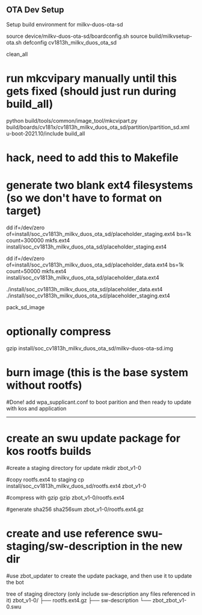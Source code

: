  OTA Dev Setup
 ------------
 Setup build environment for milkv-duos-ota-sd

source device/milkv-duos-ota-sd/boardconfig.sh 
source build/milkvsetup-ota.sh 
defconfig cv1813h_milkv_duos_ota_sd

clean_all
# run mkcvipary manually until this gets fixed (should just run during build_all)
python build/tools/common/image_tool/mkcvipart.py  build/boards/cv181x/cv1813h_milkv_duos_ota_sd/partition/partition_sd.xml u-boot-2021.10/include
build_all


# hack, need to add this to Makefile
# generate two blank ext4 filesystems (so we don't have to format on target)

dd if=/dev/zero of=install/soc_cv1813h_milkv_duos_ota_sd/placeholder_staging.ext4 bs=1k count=300000
mkfs.ext4 install/soc_cv1813h_milkv_duos_ota_sd/placeholder_staging.ext4 

dd if=/dev/zero of=install/soc_cv1813h_milkv_duos_ota_sd/placeholder_data.ext4 bs=1k count=50000
mkfs.ext4 install/soc_cv1813h_milkv_duos_ota_sd/placeholder_data.ext4 

./install/soc_cv1813h_milkv_duos_ota_sd/placeholder_data.ext4
./install/soc_cv1813h_milkv_duos_ota_sd/placeholder_staging.ext4

pack_sd_image

# optionally compress
gzip install/soc_cv1813h_milkv_duos_ota_sd/milkv-duos-ota-sd.img 

# burn image (this is the base system without rootfs)

#Done! add wpa_supplicant.conf to boot parition and then ready to update with kos and application


-----------------------
# create an swu update package for kos rootfs builds
#create a staging directory for update
mkdir zbot_v1-0

#copy rootfs.ext4 to staging
cp install/soc_cv1813h_milkv_duos_sd/rootfs.ext4 zbot_v1-0

#compress with gzip
gzip zbot_v1-0/rootfs.ext4

#generate sha256
sha256sum zbot_v1-0/rootfs.ext4.gz

# create and use reference swu-staging/sw-description in the new dir

#use zbot_updater to create the update package, and then use it to update the bot

tree of staging directory (only include sw-description any files referenced in it)
zbot_v1-0/
├── rootfs.ext4.gz
├── sw-description
└── zbot_zbot_v1-0.swu
